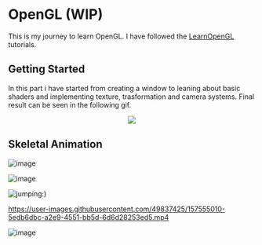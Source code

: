 # OpenGL (WIP)

This is my journey to learn OpenGL. I have followed the [LearnOpenGL](https://learnopengl.com/) tutorials.

## Getting Started

In this part i have started from creating a window to leaning about basic shaders and implementing texture, trasformation and camera systems. Final result can be seen in the following gif.

<p align="center">
  <img src="https://github.com/NamiNaziri/OpenGL/blob/main/Misc/OpenGL_GettingStarted.gif?raw=true" />
</p>


## Skeletal Animation

![image](https://user-images.githubusercontent.com/49837425/154843978-be07677a-a829-4aae-9cfe-91dbbf3640e7.png)

![image](https://user-images.githubusercontent.com/49837425/154844002-b9a65735-5b0b-435d-b1e9-8ccc2944906f.png)


![jumping:)](https://i.imgur.com/ETQpUCP.gif)


https://user-images.githubusercontent.com/49837425/157555010-5edb6dbc-a2e9-4551-bb5d-6d6d28253ed5.mp4


![image](https://user-images.githubusercontent.com/49837425/160707153-aaf2d9b0-2bb4-4dd3-918f-d854085f9705.png)
